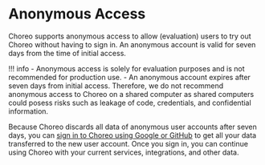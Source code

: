 # Anonymous Access

Choreo supports anonymous access to allow (evaluation) users to try out Choreo without having to sign in. An anonymous account is valid for seven days from the time of initial access. 

!!! info
    - Anonymous access is solely for evaluation purposes and is not recommended for production use. 
    - An anonymous account expires after seven days from initial access. Therefore, we do not recommend anonymous access to Choreo on a shared computer as shared computers could posess risks such as leakage of code, credentials, and confidential information.

Because Choreo discards all data of anonymous user accounts after seven days, you can [sign in to Choreo using Google or GitHub](https://consolev2.preview-dv.choreo.dev/login/) to get all your data transferred to the new user account. 
Once you sign in, you can continue using Choreo with your current services, integrations, and other data. 

